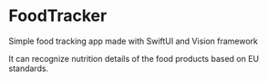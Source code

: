 # FoodTracker
Simple food tracking app made with SwiftUI and Vision framework

It can recognize nutrition details of the food products based on EU standards.
